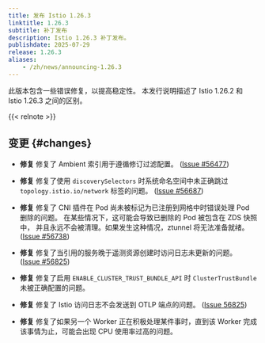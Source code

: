 ```yaml
---
title: 发布 Istio 1.26.3
linktitle: 1.26.3
subtitle: 补丁发布
description: Istio 1.26.3 补丁发布。
publishdate: 2025-07-29
release: 1.26.3
aliases:
    - /zh/news/announcing-1.26.3
---
```


此版本包含一些错误修复，以提高稳定性。
本发行说明描述了 Istio 1.26.2 和 Istio 1.26.3 之间的区别。

{{< relnote >}}

## 变更 {#changes}

- **修复** 修复了 Ambient 索引用于遵循修订过滤配置。
  ([Issue #56477](https://github.com/istio/istio/issues/56477))

- **修复** 修复了使用 `discoverySelectors` 时系统命名空间中未正确跳过 `topology.istio.io/network` 标签的问题。
  ([Issue #56687](https://github.com/istio/istio/issues/56687))

- **修复** 修复了 CNI 插件在 Pod 尚未被标记为已注册到网格中时错误处理 Pod 删除的问题。
  在某些情况下，这可能会导致已删除的 Pod 被包含在 ZDS 快照中，
  并且永远不会被清理。如果发生这种情况，ztunnel 将无法准备就绪。
  ([Issue #56738](https://github.com/istio/istio/issues/56738))

- **修复** 修复了当引用的服务晚于遥测资源创建时访问日志未更新的问题。
  ([Issue #56825](https://github.com/istio/istio/issues/56825))

- **修复** 修复了启用 `ENABLE_CLUSTER_TRUST_BUNDLE_API` 时 `ClusterTrustBundle` 未被正确配置的问题。

- **修复** 修复了 Istio 访问日志不会发送到 OTLP 端点的问题。
  ([Issue 56825](https://github.com/istio/istio/issues/56825))

- **修复** 修复了如果另一个 Worker 正在积极处理某件事时，直到该 Worker 完成该事情为止，可能会出现 CPU 使用率过高的问题。
